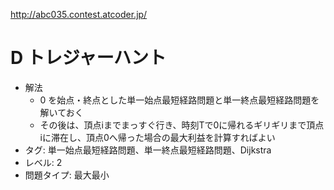 http://abc035.contest.atcoder.jp/

# D トレジャーハント

- 解法
    - 0 を始点・終点とした単一始点最短経路問題と単一終点最短経路問題を解いておく
    - その後は、頂点iまでまっすぐ行き、時刻Tで0に帰れるギリギリまで頂点iに滞在し、頂点0へ帰った場合の最大利益を計算すればよい
- タグ: 単一始点最短経路問題、単一終点最短経路問題、Dijkstra
- レベル: 2
- 問題タイプ: 最大最小
